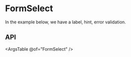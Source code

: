 # FormSelect

In the example below, we have a label, hint, error validation.

## API

<ArgsTable @of="FormSelect" />

